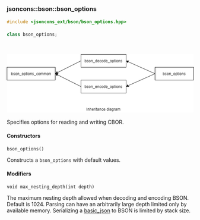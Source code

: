 ### jsoncons::bson::bson_options

```cpp
#include <jsoncons_ext/bson/bson_options.hpp>

class bson_options;
```

<br>

![bson_options](diagrams/bson_options.png)

Specifies options for reading and writing CBOR.

#### Constructors

    bson_options()
Constructs a `bson_options` with default values. 

#### Modifiers

    void max_nesting_depth(int depth)
The maximum nesting depth allowed when decoding and encoding BSON. 
Default is 1024. Parsing can have an arbitrarily large depth
limited only by available memory. Serializing a [basic_json](../basic_json.md) to
BSON is limited by stack size.

